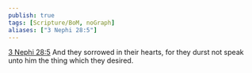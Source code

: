 ```yaml
---
publish: true
tags: [Scripture/BoM, noGraph]
aliases: ["3 Nephi 28:5"]
---
```

[3 Nephi 28:5](https://churchofjesuschrist.org/study/scriptures/bofm/3-ne/28?lang=eng&id=p5#p5) And they sorrowed in their hearts, for they durst not speak unto him the thing which they desired.
